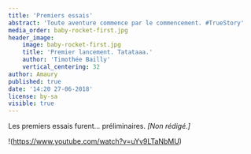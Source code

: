 ```yaml
---
title: 'Premiers essais'
abstract: 'Toute aventure commence par le commencement. #TrueStory'
media_order: baby-rocket-first.jpg
header_image:
    image: baby-rocket-first.jpg
    title: 'Premier lancement. Tatataaa.'
    author: 'Timothée Bailly'
    vertical_centering: 32
author: Amaury
published: true
date: '14:20 27-06-2018'
license: by-sa
visible: true
---
```


Les premiers essais furent… préliminaires. _[Non rédigé.]_

!(https://www.youtube.com/watch?v=uYv9LTaNbMU)
